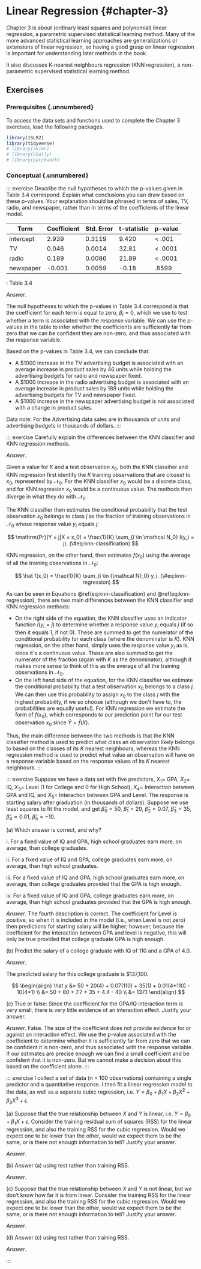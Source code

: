# Linear Regression {#chapter-3}

Chapter 3 is about (ordinary least squares and polynomial) linear regression, a parametric supervised statistical learning method. Many of the more advanced statistical learning approaches are generalizations or extensions of linear regression, so having a good grasp on linear regression is important for understanding later methods in the book.

It also discusses K-nearest neighbours regression (KNN regression), a non-parametric supervised statistical learning method.

## Exercises

### Prerequisites {.unnumbered}

To access the data sets and functions used to complete the Chapter 3 exercises, load the following packages.


```r
library(ISLR2)
library(tidyverse)
# library(skimr)
# library(GGally)
# library(patchwork)
```

### Conceptual {.unnumbered}

::: exercise
Describe the null hypotheses to which the p-values given in Table 3.4 correspond. Explain what conclusions you can draw based on these p-values. Your explanation should be phrased in terms of sales, TV, radio, and newspaper, rather than in terms of the coefficients of the linear model.

| Term      | Coefficient | Std. Error | t-statistic | p-value  |
|-----------|-------------|------------|-------------|----------|
| intercept | 2.939       | 0.3119     | 9.420       | \< .001  |
| TV        | 0.046       | 0.0014     | 32.81       | \< .0001 |
| radio     | 0.189       | 0.0086     | 21.89       | \< .0001 |
| newspaper | -0.001      | 0.0059     | -0.18       | .8599    |

: Table 3.4

*Answer*.

The null hypotheses to which the p-values in Table 3.4 correspond is that the coefficient for each term is equal to zero, $\beta_i = 0$, which we use to test whether a term is associated with the response variable. We can use the p-values in the table to infer whether the coefficients are sufficiently far from zero that we can be confident they are non-zero, and thus associated with the response variable. 

Based on the p-values in Table 3.4, we can conclude that:

- A $1000 increase in the TV advertising budget is associated with an average increase in product sales by 46 units while holding the advertising budgets for radio and newspaper fixed.
- A $1000 increase in the radio advertising budget is associated with an average increase in product sales by 189 units while holding the advertising budgets for TV and newspaper fixed.
- A $1000 increase in the newspaper advertising budget is not associated with a change in product sales.

Data note: For the Advertising data sales are in thousands of units and advertising budgets in thousands of dollars.
:::

::: exercise
Carefully explain the differences between the KNN classifier and KNN regression methods.

*Answer*.

Given a value for $K$ and a test observation $x_0$, both the KNN classifier and KNN regression first identify the $K$ training observations that are closest to $x_0$, represented by $\mathcal N_0$. For the KNN classifier $x_0$ would be a discrete class, and for KNN regression $x_0$ would be a continuous value. The methods then diverge in what they do with $\mathcal N_0$.

The KNN classifier then estimates the conditional probability that the test observation $x_0$ belongs to class $j$ as the fraction of training observations in $\mathcal N_0$ whose response value $y_i$ equals $j$:

$$
\mathrm{Pr}(Y = j|X = x_0) =  \frac{1}{K} \sum_{i \in \mathcal N_0} I(y_i = j).
(\#eq:knn-classification)
$$

KNN regression, on the other hand, then estimates $f(x_0)$ using the average of all the training observations in $\mathcal N_0$:

$$
\hat f(x_0) = \frac{1}{K} \sum_{i \in {\mathcal N}_0} y_i.
(\#eq:knn-regression)
$$

As can be seen in Equations \@ref(eq:knn-classification) and \@ref(eq:knn-regression), there are two main differences between the KNN classifier and KNN regression methods:

- On the right side of the equation, the KNN classifier uses an indicator function $I(y_i = j)$ to determine whether a response value $y_i$ equals $j$ (if so then it equals 1, if not 0). These are summed to get the numerator of the conditional probability for each class (where the denominator is $K$). KNN regression, on the other hand, simply uses the response value $y_i$ as is, since it's a continuous value. These are also summed to get the numerator of the fraction (again with $K$ as the denominator), although it makes more sense to think of this as the average of all the training observations in $\mathcal N_0$. 
- On the left hand side of the equation, for the KNN classifier we estimate the conditional probability that a test observation $x_0$ belongs to a class $j$. We can then use this probability to assign $x_0$ to the class $j$ with the highest probability, if we so choose (although we don't have to, the probabilities are equally useful). For KNN regression we estimate the form of $f(x_0)$, which corresponds to our prediction point for our test observation $x_0$ since $\hat Y = \hat f(X)$.

Thus, the main difference between the two methods is that the KNN classifier method is used to predict what class an observation likely belongs to based on the classes of its $K$ nearest neighbours, whereas the KNN regression method is used to predict what value an observation will have on a response variable based on the response values of its $K$ nearest neighbours.
:::

::: exercise
Suppose we have a data set with five predictors, $X_1 =$ GPA, $X_2 =$ IQ, $X_3 =$ Level (1 for College and 0 for High School), $X_4 =$ Interaction between GPA and IQ, and $X_5 =$ Interaction between GPA and Level. The response is starting salary after graduation (in thousands of dollars). Suppose we use least squares to fit the model, and get $\hat \beta_0 = 50$, $\hat \beta_1 = 20$, $\hat \beta_2 = 0.07$, $\hat \beta_3 = 35$, $\hat \beta_4 = 0.01$, $\hat \beta_5 = −10$.

(a) Which answer is correct, and why?

i. For a fixed value of IQ and GPA, high school graduates earn more, on average, than college graduates.

ii. For a fixed value of IQ and GPA, college graduates earn more, on average, than high school graduates.

iii. For a fixed value of IQ and GPA, high school graduates earn more, on average, than college graduates provided that the GPA is high enough.

iv. For a fixed value of IQ and GPA, college graduates earn more, on average, than high school graduates provided that the GPA is high enough.

*Answer*. The fourth description is correct. The coefficient for Level is positive, so when it is included in the model (i.e., when Level is not zero) then predictions for starting salary will be higher; however, because the coefficient for the interaction between GPA and level is negative, this will only be true provided that college graduate GPA is high enough. 

(b) Predict the salary of a college graduate with IQ of 110 and a GPA of 4.0.

*Answer*.

The predicted salary for this college graduate is $137,100.

$$
\begin{align}
\hat y &= 50 + 20(4) + 0.07(110) + 35(1) + 0.01(4*110) - 10(4*1) \\
       &= 50 + 80 + 7.7 + 35 + 4.4 - 40 \\
       &= 137.1
\end{align}
$$

(c) True or false: Since the coefficient for the GPA/IQ interaction term is very small, there is very little evidence of an interaction effect. Justify your answer.

*Answer*. False. The size of the coefficient does not provide evidence for or against an interaction effect. We use the p-value associated with the coefficient to determine whether it is sufficiently far from zero that we can be confident it is non-zero, and thus associated with the response variable. If our estimates are precise enough we can find a small coefficient and be confident that it is non-zero. But we cannot make a decision about this based on the coefficient alone.
:::

::: exercise
I collect a set of data (n = 100 observations) containing a single predictor and a quantitative response. I then fit a linear regression model to the data, as well as a separate cubic regression, i.e. $Y = \beta_0 + \beta_1X + \beta_2X^2 + \beta_3X^3 + \epsilon$.

(a) Suppose that the true relationship between $X$ and $Y$ is linear,
i.e. $Y = \beta_0 + \beta_1X + \epsilon$. Consider the training residual sum of squares (RSS) for the linear regression, and also the training RSS for the cubic regression. Would we expect one to be lower than the other, would we expect them to be the same, or is there not enough information to tell? Justify your answer.

*Answer*.

(b) Answer (a) using test rather than training RSS.

*Answer*.

(c) Suppose that the true relationship between $X$ and $Y$ is not linear, but we don’t know how far it is from linear. Consider the training RSS for the linear regression, and also the training RSS for the cubic regression. Would we expect one to be lower than the other, would we expect them to be the same, or is there not enough information to tell? Justify your answer.

*Answer*.

(d) Answer (c) using test rather than training RSS.

*Answer*.

:::

